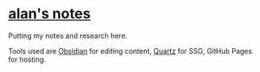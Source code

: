 # [alan's notes](https://alan.computer/research)

Putting my notes and research here.

Tools used are [Obsidian](https://obsidian.md/) for editing content, [Quartz](https://quartz.jzhao.xyz/) for SSG, GitHub Pages for hosting.
